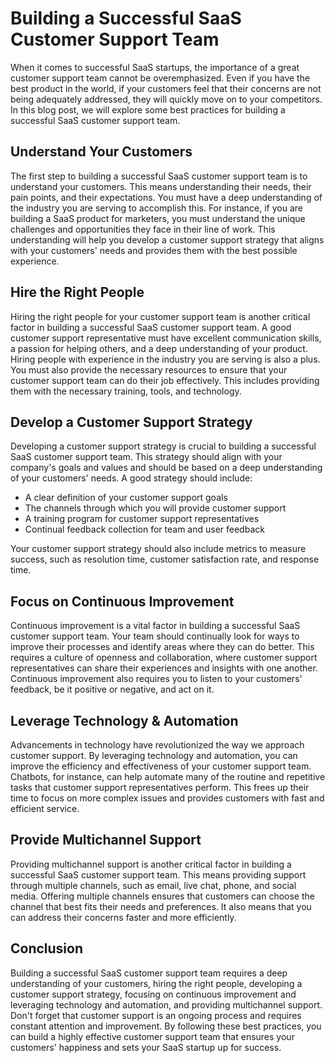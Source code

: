 # Building a Successful SaaS Customer Support Team

When it comes to successful SaaS startups, the importance of a great customer support team cannot be overemphasized. Even if you have the best product in the world, if your customers feel that their concerns are not being adequately addressed, they will quickly move on to your competitors. In this blog post, we will explore some best practices for building a successful SaaS customer support team.

## Understand Your Customers

The first step to building a successful SaaS customer support team is to understand your customers. This means understanding their needs, their pain points, and their expectations. You must have a deep understanding of the industry you are serving to accomplish this. For instance, if you are building a SaaS product for marketers, you must understand the unique challenges and opportunities they face in their line of work. This understanding will help you develop a customer support strategy that aligns with your customers' needs and provides them with the best possible experience.

## Hire the Right People

Hiring the right people for your customer support team is another critical factor in building a successful SaaS customer support team. A good customer support representative must have excellent communication skills, a passion for helping others, and a deep understanding of your product. Hiring people with experience in the industry you are serving is also a plus. You must also provide the necessary resources to ensure that your customer support team can do their job effectively. This includes providing them with the necessary training, tools, and technology.

## Develop a Customer Support Strategy

Developing a customer support strategy is crucial to building a successful SaaS customer support team. This strategy should align with your company's goals and values and should be based on a deep understanding of your customers' needs. A good strategy should include:

- A clear definition of your customer support goals
- The channels through which you will provide customer support
- A training program for customer support representatives
- Continual feedback collection for team and user feedback

Your customer support strategy should also include metrics to measure success, such as resolution time, customer satisfaction rate, and response time.

## Focus on Continuous Improvement

Continuous improvement is a vital factor in building a successful SaaS customer support team. Your team should continually look for ways to improve their processes and identify areas where they can do better. This requires a culture of openness and collaboration, where customer support representatives can share their experiences and insights with one another. Continuous improvement also requires you to listen to your customers' feedback, be it positive or negative, and act on it.

## Leverage Technology & Automation

Advancements in technology have revolutionized the way we approach customer support. By leveraging technology and automation, you can improve the efficiency and effectiveness of your customer support team. Chatbots, for instance, can help automate many of the routine and repetitive tasks that customer support representatives perform. This frees up their time to focus on more complex issues and provides customers with fast and efficient service.

## Provide Multichannel Support

Providing multichannel support is another critical factor in building a successful SaaS customer support team. This means providing support through multiple channels, such as email, live chat, phone, and social media. Offering multiple channels ensures that customers can choose the channel that best fits their needs and preferences. It also means that you can address their concerns faster and more efficiently.

## Conclusion

Building a successful SaaS customer support team requires a deep understanding of your customers, hiring the right people, developing a customer support strategy, focusing on continuous improvement and leveraging technology and automation, and providing multichannel support. Don't forget that customer support is an ongoing process and requires constant attention and improvement. By following these best practices, you can build a highly effective customer support team that ensures your customers' happiness and sets your SaaS startup up for success.